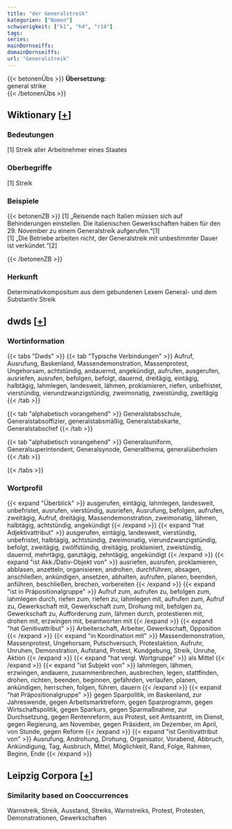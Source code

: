 ```yaml
---
title: "der Generalstreik"
kategorien: ["Nomen"]
schwierigkeit: ["k1", "h4", "r14"]
tags:
series:
mainDornseiffs:
domainDornseiffs:
url: "Generalstreik"
---
```


{{< betonenÜbs >}}
**Übersetzung:**  
general strike  
{{< /betonenÜbs >}}

## Wiktionary [[+](https://de.wiktionary.org/wiki/Generalstreik)]

### Bedeutungen
[1] Streik aller Arbeitnehmer eines Staates  

### Oberbegriffe
[1] Streik  

### Beispiele
{{< betonenZB >}}
[1] „Reisende nach Italien müssen sich auf Behinderungen einstellen. Die italienischen Gewerkschaften haben für den 29. November zu einem Generalstreik aufgerufen.“[1]  
[1] „Die Betriebe arbeiten nicht, der Generalstreik mit unbestimmter Dauer ist verkündet.“[2]  

{{< /betonenZB >}}
### Herkunft
Determinativkompositum aus dem gebundenen Lexem General- und dem Substantiv Streik  



## dwds [[+](https://www.dwds.de/wb/Generalstreik)]

### Wortinformation
{{< tabs "Dwds" >}}
{{< tab "Typische Verbindungen" >}}
Aufruf, Ausrufung, Baskenland, Massendemonstration, Massenprotest, Ungehorsam, achtstündig, andauernd, angekündigt, aufrufen, ausgerufen, ausriefen, ausrufen, befolgen, befolgt, dauernd, dreitägig, eintägig, halbtägig, lahmlegen, landesweit, lähmen, proklamieren, riefen, unbefristet, vierstündig, vierundzwanzigstündig, zweimonatig, zweistündig, zweitägig
{{< /tab >}}

{{< tab "alphabetisch vorangehend" >}}
Generalstabsschule, Generalstabsoffizier, generalstabsmäßig, Generalstabskarte, Generalstabschef
{{< /tab >}}

{{< tab "alphabetisch vorangehend" >}}
Generalsuniform, Generalsuperintendent, Generalsynode, Generalthema, generalüberholen
{{< /tab >}}

{{< /tabs >}}

### Wortprofil
{{< expand "Überblick" >}} ausgerufen, eintägig, lahmlegen, landesweit, unbefristet, ausrufen, vierstündig, ausriefen, Ausrufung, befolgen, aufrufen, zweitägig, Aufruf, dreitägig, Massendemonstration, zweimonatig, lähmen, halbtägig, achtstündig, angekündigt {{< /expand >}}
{{< expand "hat Adjektivattribut" >}} ausgerufen, eintägig, landesweit, vierstündig, unbefristet, halbtägig, achtstündig, zweimonatig, vierundzwanzigstündig, befolgt, zweitägig, zwölfstündig, dreitägig, proklamiert, zweistündig, dauernd, mehrtägig, ganztägig, zehntägig, angekündigt {{< /expand >}}
{{< expand "ist Akk./Dativ-Objekt von" >}} ausriefen, ausrufen, proklamieren, abblasen, anzetteln, organisieren, androhen, durchführen, absagen, anschließen, ankündigen, ansetzen, abhalten, aufrufen, planen, beenden, anführen, beschließen, brechen, vorbereiten {{< /expand >}}
{{< expand "ist in Präpositionalgruppe" >}} Aufruf zum, aufrufen zu, befolgen zum, lahmlegen durch, riefen zum, riefen zu, lahmlegen mit, aufrufen zum, Aufruf zu, Gewerkschaft mit, Gewerkschaft zum, Drohung mit, befolgen zu, Gewerkschaft zu, Aufforderung zum, lähmen durch, protestieren mit, drohen mit, erzwingen mit, beantworten mit {{< /expand >}}
{{< expand "hat Genitivattribut" >}} Arbeiterschaft, Arbeiter, Gewerkschaft, Opposition {{< /expand >}}
{{< expand "in Koordination mit" >}} Massendemonstration, Massenprotest, Ungehorsam, Putschversuch, Protestaktion, Aufruhr, Unruhen, Demonstration, Aufstand, Protest, Kundgebung, Streik, Unruhe, Aktion {{< /expand >}}
{{< expand "hat vergl. Wortgruppe" >}} als Mittel {{< /expand >}}
{{< expand "ist Subjekt von" >}} lahmlegen, lähmen, erzwingen, andauern, zusammenbrechen, ausbrechen, legen, stattfinden, drohen, richten, beenden, beginnen, gefährden, verlaufen, planen, ankündigen, herrschen, folgen, führen, dauern {{< /expand >}}
{{< expand "hat Präpositionalgruppe" >}} gegen Sparpolitik, im Baskenland, zur Jahreswende, gegen Arbeitsmarktreform, gegen Sparprogramm, gegen Wirtschaftspolitik, gegen Sparkurs, gegen Sparmaßnahme, zur Durchsetzung, gegen Rentenreform, aus Protest, seit Amtsantritt, im Dienst, gegen Regierung, am November, gegen Präsident, im Dezember, im April, von Stunde, gegen Reform {{< /expand >}}
{{< expand "ist Genitivattribut von" >}} Ausrufung, Androhung, Drohung, Organisator, Vorabend, Abbruch, Ankündigung, Tag, Ausbruch, Mittel, Möglichkeit, Rand, Folge, Rahmen, Beginn, Ende {{< /expand >}}

## Leipzig Corpora [[+](https://corpora.uni-leipzig.de/en/res?word=Generalstreik&corpusId=deu_newscrawl-public_2018)]


### Similarity based on Cooccurrences
Warnstreik, Streik, Ausstand, Streiks, Warnstreiks, Protest, Protesten, Demonstrationen, Gewerkschaften

